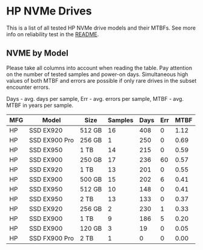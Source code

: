 HP NVMe Drives
==============

This is a list of all tested HP NVMe drive models and their MTBFs. See more
info on reliability test in the [README](https://github.com/linuxhw/SMART).

NVME by Model
------------

Please take all columns into account when reading the table. Pay attention on the
number of tested samples and power-on days. Simultaneous high values of both MTBF
and errors are possible if only rare drives in the subset encounter errors.

Days - avg. days per sample,
Err  - avg. errors per sample,
MTBF - avg. MTBF in years per sample.

| MFG       | Model              | Size   | Samples | Days  | Err   | MTBF |
|-----------|--------------------|--------|---------|-------|-------|------|
| HP        | SSD EX920          | 512 GB | 16      | 408   | 0     | 1.12   |
| HP        | SSD EX900 Pro      | 256 GB | 1       | 250   | 0     | 0.69   |
| HP        | SSD EX950          | 1 TB   | 14      | 215   | 0     | 0.59   |
| HP        | SSD EX900          | 250 GB | 17      | 236   | 60    | 0.57   |
| HP        | SSD EX920          | 1 TB   | 13      | 201   | 0     | 0.55   |
| HP        | SSD EX900          | 500 GB | 15      | 202   | 6     | 0.41   |
| HP        | SSD EX950          | 512 GB | 10      | 148   | 0     | 0.41   |
| HP        | SSD EX950          | 2 TB   | 13      | 133   | 0     | 0.37   |
| HP        | SSD EX920          | 256 GB | 2       | 230   | 1     | 0.33   |
| HP        | SSD EX900          | 1 TB   | 9       | 186   | 5     | 0.20   |
| HP        | SSD EX900          | 120 GB | 3       | 19    | 0     | 0.05   |
| HP        | SSD FX900 Pro      | 2 TB   | 1       | 0     | 0     | 0.00   |
